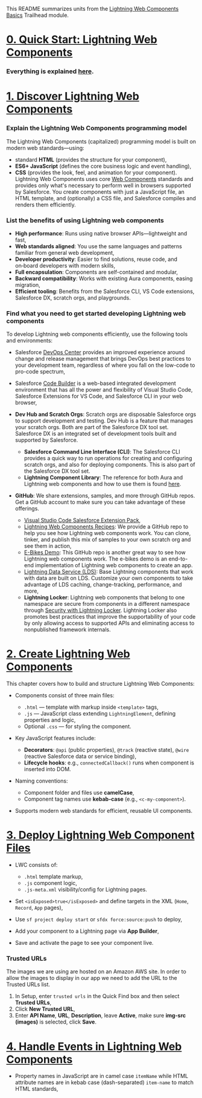 This README summarizes  units from the [Lightning Web Components Basics](https://trailhead.salesforce.com/content/learn/modules/lightning-web-components-basics) Trailhead module.

# [0. Quick Start: Lightning Web Components](https://trailhead.salesforce.com/content/learn/projects/quick-start-lightning-web-components)

### Everything is explained [here](https://github.com/98Miquelle11/Salesforce/blob/main/DeveloperBeginnerTrail/LightningWebComponentsBasics/QuickStartLightningWebComponents/README.md).

# [1. Discover Lightning Web Components](https://trailhead.salesforce.com/content/learn/modules/lightning-web-components-basics/discover-lightning-web-components?trail_id=force_com_dev_beginner)

### Explain the Lightning Web Components programming model
The Lightning Web Components (capitalized) programming model is built on modern web standards—using:
* standard **HTML** (provides the structure for your component),
* **ES6+ JavaScript** (defines the core business logic and event handling),
* **CSS** (provides the look, feel, and animation for your component).
Lightning Web Components uses core [Web Components](https://github.com/WICG/webcomponents) standards and provides only what's necessary to perform well in browsers supported by Salesforce. You create components with just a JavaScript file, an HTML template, and (optionally) a CSS file, and Salesforce compiles and renders them efficiently.

### List the benefits of using Lightning web components
* **High performance**: Runs using native browser APIs—lightweight and fast,
* **Web standards aligned**: You use the same languages and patterns familiar from general web development,
* **Developer productivity**: Easier to find solutions, reuse code, and on‑board developers with modern skills,
* **Full encapsulation**: Components are self-contained and modular,
* **Backward compatibility**: Works with existing Aura components, easing migration,
* **Efficient tooling**: Benefits from the Salesforce CLI, VS Code extensions, Salesforce DX, scratch orgs, and playgrounds.

### Find what you need to get started developing Lightning web components
To develop Lightning web components efficiently, use the following tools and environments:
* Salesforce [DevOps Center](https://help.salesforce.com/s/articleView?id=platform.devops_center_overview.htm&type=5) provides an improved experience around change and release management that brings DevOps best practices to your development team, regardless of where you fall on the low-code to pro-code spectrum,
* Salesforce [Code Builder](https://developer.salesforce.com/docs/platform/code-builder/guide/codebuilder-overview.html) is a web-based integrated development environment that has all the power and flexibility of Visual Studio Code, Salesforce Extensions for VS Code, and Salesforce CLI in your web browser,
* **Dev Hub and Scratch Orgs**: Scratch orgs are disposable Salesforce orgs to support development and testing. Dev Hub is a feature that manages your scratch orgs. Both are part of the Salesforce DX tool set. Salesforce DX is an integrated set of development tools built and supported by Salesforce.

  * **Salesforce Command Line Interface (CLI)**: The Salesforce CLI provides a quick way to run operations for creating and configuring scratch orgs, and also for deploying components. This is also part of the Salesforce DX tool set.
  * **Lightning Component Library**: The reference for both Aura and Lightning web components and how to use them is found [here](https://developer.salesforce.com/docs/component-library/overview/components).

* **GitHub**: We share extensions, samples, and more through GitHub repos. Get a GitHub account to make sure you can take advantage of these offerings.

  * [Visual Studio Code Salesforce Extension Pack](https://marketplace.visualstudio.com/items?itemName=salesforce.salesforcedx-vscode),
  * [Lightning Web Components Recipes](https://github.com/trailheadapps/lwc-recipes): We provide a GitHub repo to help you see how Lightning web components work. You can clone, tinker, and publish this mix of samples to your own scratch org and see them in action,
  * [E-Bikes Demo](https://github.com/trailheadapps/ebikes-lwc): This GitHub repo is another great way to see how Lightning web components work. The e-bikes demo is an end-to-end implementation of Lightning web components to create an app.
  * [Lightning Data Service (LDS)](https://developer.salesforce.com/docs/platform/lwc/guide/data-ui-api): Base Lightning components that work with data are built on LDS. Customize your own components to take advantage of LDS caching, change-tracking, performance, and more,
  * **Lightning Locker**: Lightning web components that belong to one namespace are secure from components in a different namespace through [Security with Lightning Locker](https://developer.salesforce.com/docs/platform/lightning-components-security/guide/locker-intro.html). Lightning Locker also promotes best practices that improve the supportability of your code by only allowing access to supported APIs and eliminating access to nonpublished framework internals.

 # [2. Create Lightning Web Components](https://trailhead.salesforce.com/content/learn/modules/lightning-web-components-basics/create-lightning-web-components)

This chapter covers how to build and structure Lightning Web Components:
* Components consist of three main files:

  * `.html` — template with markup inside `<template>` tags,
  * `.js` — JavaScript class extending `LightningElement`, defining properties and logic,
  * Optional `.css` — for styling the component.

* Key JavaScript features include:

  * **Decorators**: `@api` (public properties), `@track` (reactive state), `@wire` (reactive Salesforce data or service binding),
  * **Lifecycle hooks**: e.g., `connectedCallback()` runs when component is inserted into DOM.

* Naming conventions:

  * Component folder and files use **camelCase**,
  * Component tag names use **kebab-case** (e.g., `<c-my-component>`).

* Supports modern web standards for efficient, reusable UI components.

# [3. Deploy Lightning Web Component Files](https://trailhead.salesforce.com/content/learn/modules/lightning-web-components-basics/push-lightning-web-component-files)

* LWC consists of:

  * `.html` template markup,
  * `.js` component logic,
  * `.js-meta.xml` visibility/config for Lightning pages.

* Set `<isExposed>true</isExposed>` and define targets in the XML (`Home`, `Record`, `App` pages),
* Use `sf project deploy start` or `sfdx force:source:push` to deploy,
* Add your component to a Lightning page via **App Builder**,
* Save and activate the page to see your component live.

### Trusted URLs
The images we are using are hosted on an Amazon AWS site. In order to allow the images to display in our app we need to add the URL to the Trusted URLs list.
1. In Setup, enter `trusted urls` in the Quick Find box and then select **Trusted URLs**,
2. Click **New Trusted URL**,
3. Enter **API Name**, **URL**, **Description**, leave **Active**, make sure **img-src (images)** is selected, click **Save**.

# [4. Handle Events in Lightning Web Components](https://trailhead.salesforce.com/content/learn/modules/lightning-web-components-basics/handle-events-in-lightning-web-components)

* Property names in JavaScript are in camel case `itemName` while HTML attribute names are in kebab case (dash-separated) `item-name` to match HTML standards,

